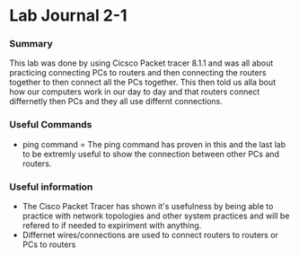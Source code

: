 # Lab Journal 2-1

### Summary

This lab was done by using Cicsco Packet tracer 8.1.1 and was all about practicing connecting PCs to routers and then connecting the routers together to then connect all the PCs together. This then told us alla bout how our computers work in our day to day and that routers connect differnetly then PCs and they all use differnt connections.

### Useful Commands

- ping command = The ping command has proven in this and the last lab to be extremly useful to show the connection between other PCs and routers.

### Useful information

- The Cisco Packet Tracer has shown it's usefulness by being able to practice with network topologies and other system practices and will be refered to if needed to expiriment with anything.
- Differnet wires/connections are used to connect routers to routers or PCs to routers
